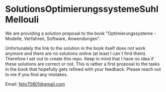 # SolutionsOptimierungssystemeSuhlMellouli
We are providing a solution proposal to the book "Optimierungssysteme - Modelle, Verfahren, Software, Anwendungen".

Unfortunately the link to the solution in the book itself does not work anymore and there are no solutions online (at least I can´t find them).
Therefore I set out to create this repo.
Keep in mind that I have no idea if these solutions are correct or not.
This is rather a first proposal to the tasks in the book that hopefully gets refined with your feedback.
Please reach out to me if you find any mistakes.

Email: felix70801@gmail.com

